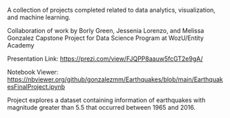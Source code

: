 A collection of projects completed related to data analytics, visualization, and machine learning.

Collaboration of work by Borly Green, Jessenia Lorenzo, and Melissa Gonzalez
Capstone Project for Data Science Program at WozU/Entity Academy

Presentation Link: https://prezi.com/view/FJQPP8aauw5fcGT2e9gA/

Notebook Viewer: https://nbviewer.org/github/gonzalezmm/Earthquakes/blob/main/EarthquakesFinalProject.ipynb

Project explores a dataset containing information of earthquakes with magnitude greater than 5.5 that occurred between 1965 and 2016.
